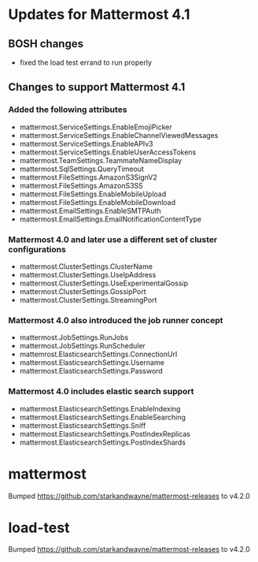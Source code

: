 # Updates for Mattermost 4.1

## BOSH changes

- fixed the load test errand to run properly

## Changes to support Mattermost 4.1

### Added the following attributes

- mattermost.ServiceSettings.EnableEmojiPicker
- mattermost.ServiceSettings.EnableChannelViewedMessages
- mattermost.ServiceSettings.EnableAPIv3
- mattermost.ServiceSettings.EnableUserAccessTokens
- mattermost.TeamSettings.TeammateNameDisplay
- mattermost.SqlSettings.QueryTimeout
- mattermost.FileSettings.AmazonS3SignV2
- mattermost.FileSettings.AmazonS3SS
- mattermost.FileSettings.EnableMobileUpload
- mattermost.FileSettings.EnableMobileDownload
- mattermost.EmailSettings.EnableSMTPAuth
- mattermost.EmailSettings.EmailNotificationContentType

### Mattermost 4.0 and later use a different set of cluster configurations

- mattermost.ClusterSettings.ClusterName
- mattermost.ClusterSettings.UseIpAddress
- mattermost.ClusterSettings.UseExperimentalGossip
- mattermost.ClusterSettings.GossipPort
- mattermost.ClusterSettings.StreamingPort

### Mattermost 4.0 also introduced the job runner concept

- mattermost.JobSettings.RunJobs
- mattermost.JobSettings.RunScheduler
- mattemrost.ElasticsearchSettings.ConnectionUrl
- mattermost.ElasticsearchSettings.Username
- mattermost.ElasticsearchSettings.Password

### Mattermost 4.0 includes elastic search support

- mattermost.ElasticsearchSettings.EnableIndexing
- mattermost.ElasticsearchSettings.EnableSearching
- mattermost.ElasticsearchSettings.Sniff
- mattermost.ElasticsearchSettings.PostIndexReplicas
- mattermost.ElasticsearchSettings.PostIndexShards

# mattermost
Bumped https://github.com/starkandwayne/mattermost-releases to v4.2.0

# load-test
Bumped https://github.com/starkandwayne/mattermost-releases to v4.2.0
